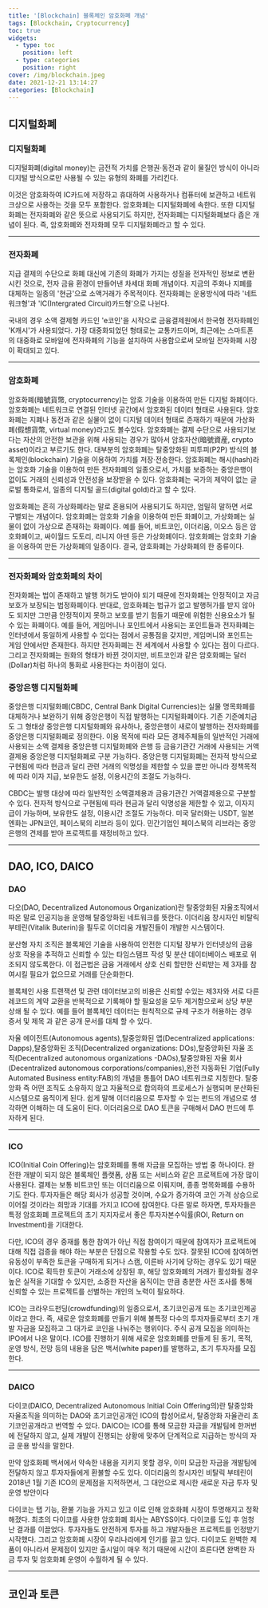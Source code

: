 ```yaml
---
title: '[Blockchain] 블록체인 암호화폐 개념'
tags: [Blockchain, Cryptocurrency]
toc: true
widgets:
  - type: toc
    position: left
  - type: categories
    position: right
cover: /img/blockchain.jpeg
date: 2021-12-21 13:14:27
categories: [Blockchain]
---
```


</pre>

<!--more-->

<!--more-->

## 디지털화폐

### **디지털화폐**

디지털화폐(digital money)는 금전적 가치를 은행권·동전과 같이 물질인 방식이 아니라 디지털 방식으로만 사용될 수 있는 유형의 화폐를 가리킨다.

이것은 암호화하여 IC카드에 저장하고 휴대하여 사용하거나 컴퓨터에 보관하고 네트워크상으로 사용하는 것을 모두 포함한다. 암호화폐는 디지털화폐에 속한다. 또한 디지털화폐는 전자화폐와 같은 뜻으로 사용되기도 하지만, 전자화폐는 디지털화폐보다 좁은 개념이 된다. 즉, 암호화폐와 전자화폐 모두 디지털화폐라고 할 수 있다.

---

### **전자화폐**

지급 결제의 수단으로 화폐 대신에 기존의 화폐가 가지는 성질을 전자적인 정보로 변환시킨 것으로, 전자 금융 환경이 만들어낸 차세대 화폐 개념이다. 지금의 주화나 지폐를 대체하는 일종의 '현금'으로 소액거래가 주목적이다. 전자화폐는 운용방식에 따라 '네트워크형'과 'IC(Intergrated Circuit)카드형'으로 나뉜다.

국내의 경우 소액 결제형 카드인 'e코인'을 시작으로 금융결제원에서 한국형 전자화폐인 'K캐시'가 사용되었다. 가장 대중화되었던 형태로는 교통카드이며, 최근에는 스마트폰의 대중화로 모바일에 전자화폐의 기능을 설치하여 사용함으로써 모바일 전자화폐 시장이 확대되고 있다.

---

### **암호화폐**

암호화폐(暗號貨幣, cryptocurrency)는 암호 기술을 이용하여 만든 디지털 화폐이다. 암호화폐는 네트워크로 연결된 인터넷 공간에서 암호화된 데이터 형태로 사용된다. 암호화폐는 지폐나 동전과 같은 실물이 없이 디지털 데이터 형태로 존재하기 때문에 가상화폐(假想貨幣, virtual money)라고도 볼수있다. 암호화폐는 결제 수단으로 사용되기보다는 자산의 안전한 보관을 위해 사용되는 경우가 많아서 암호자산(暗號資産, crypto asset)이라고 부르기도 한다. 대부분의 암호화폐는 탈중앙화된 피투피(P2P) 방식의 블록체인(blockchain) 기술을 이용하여 가치를 저장·전송한다. 암호화폐는 해시(hash)라는 암호화 기술을 이용하여 만든 전자화폐의 일종으로서, 가치를 보증하는 중앙은행이 없이도 거래의 신뢰성과 안전성을 보장받을 수 있다. 암호화폐는 국가의 제약이 없는 글로벌 통화로서, 일종의 디지털 골드(digital gold)라고 할 수 있다.

암호화폐는 흔히 가상화폐라는 말로 혼용되어 사용되기도 하지만, 엄밀히 말하면 서로 구별되는 개념이다. 암호화폐는 암호화 기술을 이용하여 만든 화폐이고, 가상화폐는 실물이 없이 가상으로 존재하는 화폐이다. 예를 들어, 비트코인, 이더리움, 이오스 등은 암호화폐이고, 싸이월드 도토리, 리니지 아덴 등은 가상화폐이다. 암호화폐는 암호화 기술을 이용하여 만든 가상화폐의 일종이다. 결국, 암호화폐는 가상화폐의 한 종류이다.

---

### **전자화폐와 암호화폐의 차이**

전자화폐는 법이 존재하고 발행 허가도 받아야 되기 때문에 전자화폐는 안정적이고 자금 보호가 보장되는 법정화폐이다. 반대로, 암호화폐는 법규가 없고 발행허가를 받지 않아도 되지만 그만큼 안정적이지 못하고 보호를 받기 힘들기 때문에 위험한 신용요소가 될 수 있는 화폐이다. 예를 들어, 게임머니나 포인트에서 사용되는 포인트들과 전자화폐는 인터넷에서 동일하게 사용할 수 있다는 점에서 공통점을 갖지만, 게임머니와 포인트는 게임 안에서만 존재한다. 하지만 전자화폐는 전 세계에서 사용할 수 있다는 점이 다르다. 그리고 전자화폐는 원화의 형태가 바뀐 것이지만, 비트코인과 같은 암호화폐는 달러(Dollar)처럼 하나의 통화로 사용한다는 차이점이 있다.

### **중앙은행 디지털화폐**

중앙은행 디지털화폐(CBDC, Central Bank Digital Currencies)는 실물 명목화폐를 대체하거나 보완하기 위해 중앙은행이 직접 발행하는 디지털화폐이다. 기존 기준예치금도 그 형태상 중앙은행 디지털화폐와 유사하나, 중앙은행이 새로이 발행하는 전자화폐를 중앙은행 디지털화폐로 정의한다. 이용 목적에 따라 모든 경제주체들의 일반적인 거래에 사용되는 소액 결제용 중앙은행 디지털화폐와 은행 등 금융기관간 거래에 사용되는 거액결제용 중앙은행 디지털화폐로 구분 가능하다. 중앙은행 디지털화폐는 전자적 방식으로 구현됨에 따라 현금과 달리 관련 거래의 익명성을 제한할 수 있을 뿐만 아니라 정책목적에 따라 이자 지급, 보유한도 설정, 이용시간의 조절도 가능하다.

CBDC는 발행 대상에 따라 일반적인 소액결제용과 금융기관간 거액결제용으로 구분할 수 있다. 전자적 방식으로 구현됨에 따라 현금과 달리 익명성을 제한할 수 있고, 이자지급이 가능하며, 보유한도 설정, 이용시간 조절도 가능하다. 미국 달러화는 USDT, 일본 엔화는 JPN코인, 페이스북의 리브라 등이 있다. 민간기업인 페이스북의 리브라는 중앙은행의 견제를 받아 프로젝트를 재정비하고 있다.

---

## DAO, ICO, DAICO

### **DAO**

다오(DAO, Decentralized Autonomous Organization)란 탈중앙화된 자율조직에서 따온 말로 인공지능을 운영해 탈중앙화된 네트워크를 뜻한다. 이더리움 창시자인 비탈릭 부테린(Vitalik Buterin)을 필두로 이더리움 개발진들이 개발한 시스템이다.

분산형 자치 조직은 블록체인 기술을 사용하여 안전한 디지털 장부가 인터넷상의 금융 상호 작용을 추적하고 신뢰할 수 있는 타임스탬프 작성 및 분산 데이터베이스 배포로 위조되지 않도록한다. 이 접근법은 금융 거래에서 상호 신뢰 할만한 신뢰받는 제 3자를 참여시킬 필요가 없으므로 거래를 단순화한다.

블록체인 사용 트랜잭션 및 관련 데이터보고의 비용은 신뢰할 수있는 제3자와 서로 다른 레코드의 계약 교환을 반복적으로 기록해야 할 필요성을 모두 제거함으로써 상당 부분 상쇄 될 수 있다. 예를 들어 블록체인 데이터는 원칙적으로 규제 구조가 허용하는 경우 증서 및 제목 과 같은 공개 문서를 대체 할 수 있다.

자율 에이전트(Autonomous agents),탈중앙화된 앱(Decentralized applications: Dapps),탈중앙화된 조직(Decentralized organizations: DOs),탈중앙화된 자율 조직(Decentralized autonomous organizations -DAOs),탈중앙화된 자율 회사(Decentralized autonomous corporations/companies),완전 자동화된 기업(Fully Automated Business entity:FAB)의 개념을 통틀어 DAO 네트워크로 지칭한다. 탈중앙화 즉 어떤 조직도 소유하지 않고 자율적으로 합의하의 프로세스가 실행되며 분산화된 시스템으로 움직이게 된다. 쉽게 말해 이더리움으로 투자할 수 있는 펀드의 개념으로 생각하면 이해하는 데 도움이 된다. 이더리움으로 DAO 토큰을 구매해서 DAO 펀드에 투자하게 된다.

---

### **ICO**

ICO(Initial Coin Offering)는 암호화폐를 통해 자금을 모집하는 방법 중 하나이다. 완전한 개발이 되지 않은 블록체인 플랫폼, 상품 또는 서비스와 같은 프로젝트에 가장 많이 사용된다. 결제는 보통 비트코인 또는 이더리움으로 이뤄지며, 종종 명목화폐를 수용하기도 한다. 투자자들은 해당 회사가 성공할 것이며, 수요가 증가하여 코인 가격 상승으로 이어질 것이라는 희망과 기대를 가지고 ICO에 참여한다. 다른 말로 하자면, 투자자들은 특정 암호화폐 프로젝트의 초기 지지자로서 좋은 투자자본수익률(ROI, Return on Investment)을 기대한다.

다만, ICO의 경우 중재를 통한 참여가 아닌 직접 참여이기 때문에 참여자가 프로젝트에 대해 직접 검증을 해야 하는 부분은 단점으로 작용할 수도 있다. 잘못된 ICO에 참여하면 유동성이 부족한 토큰을 구매하게 되거나 스캠, 이른바 사기에 당하는 경우도 있기 때문이다. ICO로 획득한 토큰이 거래소에 상장된 후, 해당 암호화폐의 거래가 활성화될 경우 높은 실적을 기대할 수 있지만, 소중한 자산을 움직이는 만큼 충분한 사전 조사를 통해 신뢰할 수 있는 프로젝트를 선별하는 개인의 노력이 필요하다.

ICO는 크라우드펀딩(crowdfunding)의 일종으로서, 초기코인공개 또는 초기코인제공이라고 한다. 즉, 새로운 암호화폐를 만들기 위해 불특정 다수의 투자자들로부터 초기 개발 자금을 모집하고 그 대가로 코인을 나눠주는 행위이다. 주식 공개 모집을 의미하는 IPO에서 나온 말이다. ICO를 진행하기 위해 새로운 암호화폐를 만들게 된 동기, 목적, 운영 방식, 전망 등의 내용을 담은 백서(white paper)를 발행하고, 초기 투자자를 모집한다.

---

### **DAICO**

다이코(DAICO, Decentralized Autonomous Initial Coin Offering의)란 탈중앙화 자율조직을 의미하는 DAO와 초기코인공개인 ICO의 합성어로서, 탈중앙화 자율관리 초기코인공개라고 번역할 수 있다. DAICO는 ICO를 통해 모금한 자금을 개발팀에 한꺼번에 전달하지 않고, 실제 개발이 진행되는 상황에 맞추어 단계적으로 지급하는 방식의 자금 운용 방식을 말한다.

만약 암호화폐 백서에서 약속한 내용을 지키지 못할 경우, 이미 모금한 자금을 개발팀에 전달하지 않고 투자자들에게 환불할 수도 있다. 이더리움의 창시자인 비탈릭 부테린이 2018년 1월 기존 ICO의 문제점을 지적하면서, 그 대안으로 제시한 새로운 자금 투자 및 운영 방안이다

다이코는 탭 기능, 환불 기능을 가지고 있고 이로 인해 암호화폐 시장이 투명해지고 정확해졌다. 최초의 다이코를 사용한 암호화폐 회사는 ABYSS이다. 다이코를 도입 후 엄청난 결과를 이끌었다. 투자자들도 안전하게 투자를 하고 개발자들은 프로젝트를 인정받기 시작했다. 그리고 암호화폐 시장이 우리나라에게 인기를 끌고 있다. 다이코도 완벽한 제품이 아니라서 문제점이 있지만 출시일이 매우 적기 때문에 시간이 흐른다면 완벽한 자금 투자 및 암호화폐 운영이 수월하게 될 수 있다.

---

## 코인과 토큰
